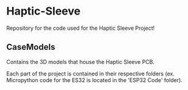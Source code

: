 # Haptic-Sleeve
Repository for the code used for the Haptic Sleeve Project!

## CaseModels
Contains the 3D models that house the Haptic Sleeve PCB.


Each part of the project is contained in their respective folders (ex. Micropython code for the ES32 is located in the 'ESP32 Code' folder).
